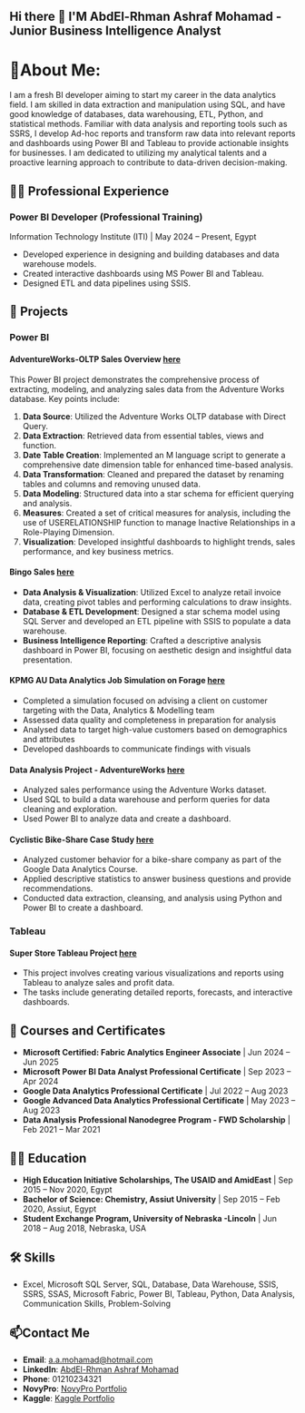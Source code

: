 ## Hi there 👋 I'M AbdEl-Rhman Ashraf Mohamad - Junior  Business Intelligence Analyst

<!--
**AbdEl-RhmanMohamad/AbdEl-RhmanMohamad** is a ✨ _special_ ✨ repository because its `README.md` (this file) appears on your GitHub profile.

Here are some ideas to get you started:

- 🔭 I’m currently working on ...
- 🌱 I’m currently learning ...
- 👯 I’m looking to collaborate on ...
- 🤔 I’m looking for help with ...
- 💬 Ask me about ...
- 📫 How to reach me: ...
- 😄 Pronouns: ...
- ⚡ Fun fact: ...
-->
# 

# 🔭About Me:
I am a fresh BI developer aiming to start my career in the data analytics field. I am skilled in data extraction and manipulation using SQL, and have good knowledge of databases, data warehousing, ETL, Python, and statistical methods. Familiar with data analysis and reporting tools such as SSRS, I develop Ad-hoc reports and transform raw data into relevant reports and dashboards using Power BI and Tableau to provide actionable insights for businesses. I am dedicated to utilizing my analytical talents and a proactive learning approach to contribute to data-driven decision-making.

## 👨‍💻 Professional Experience
### Power BI Developer (Professional Training)
Information Technology Institute (ITI) | May 2024 – Present, Egypt

- Developed experience in designing and building databases and data warehouse models.
- Created interactive dashboards using MS Power BI and Tableau.
- Designed ETL and data pipelines using SSIS.


## :mag_right: Projects

### **Power BI**

#### AdventureWorks-OLTP Sales Overview [here](https://github.com/AbdEl-RhmanMohamad/Adventure-Works-OLTP-Sales-Overview)

This Power BI project demonstrates the comprehensive process of extracting, modeling, and analyzing sales data from the Adventure Works database. Key points include:

1. **Data Source**: Utilized the Adventure Works OLTP database with Direct Query.
2. **Data Extraction**: Retrieved data from essential tables, views and function.
3. **Date Table Creation**: Implemented an M language script to generate a comprehensive date dimension table for enhanced time-based analysis.
4. **Data Transformation**: Cleaned and prepared the dataset by renaming tables and columns and removing unused data.
5. **Data Modeling**: Structured data into a star schema for efficient querying and analysis.
6. **Measures**: Created a set of critical measures for analysis, including the use of USERELATIONSHIP function to manage Inactive Relationships in a Role-Playing Dimension.
7. **Visualization**: Developed insightful dashboards to highlight trends, sales performance, and key business metrics.

#### Bingo Sales [here](https://github.com/AbdEl-RhmanMohamad/Bingo-Sales-Data-Analysis-Project)
- **Data Analysis & Visualization**: Utilized Excel to analyze retail invoice data, creating pivot tables and performing calculations to draw insights.
- **Database & ETL Development**: Designed a star schema model using SQL Server and developed an ETL pipeline with SSIS to populate a data warehouse.
- **Business Intelligence Reporting**: Crafted a descriptive analysis dashboard in Power BI, focusing on aesthetic design and insightful data presentation.

#### KPMG AU Data Analytics Job Simulation on Forage [here](https://github.com/AbdEl-RhmanMohamad/KPMG-AU-Data-Analytics)
- Completed a simulation focused on advising a client on customer targeting with the Data, Analytics & Modelling team
- Assessed data quality and completeness in preparation for analysis
- Analysed data to target high-value customers based on demographics and attributes
- Developed dashboards to communicate findings with visuals

#### Data Analysis Project - AdventureWorks [here](https://github.com/AbdEl-RhmanMohamad/Data-Analysis-Project-AdvantureWorks)
- Analyzed sales performance using the Adventure Works dataset.
- Used SQL to build a data warehouse and perform queries for data cleaning and exploration.
- Used Power BI to analyze data and create a dashboard.

#### Cyclistic Bike-Share Case Study [here](https://github.com/AbdEl-RhmanMohamad/Cyclistic-Bike-Share-Case-Study)
- Analyzed customer behavior for a bike-share company as part of the Google Data Analytics Course.
- Applied descriptive statistics to answer business questions and provide recommendations.
- Conducted data extraction, cleansing, and analysis using Python and Power BI to create a dashboard.

### **Tableau**

#### Super Store Tableau Project [here](https://github.com/AbdEl-RhmanMohamad/Sales-Analysis-Using-Tableau)
- This project involves creating various visualizations and reports using Tableau to analyze sales and profit data.
- The tasks include generating detailed reports, forecasts, and interactive dashboards.


## :scroll: Courses and Certificates
- **Microsoft Certified: Fabric Analytics Engineer Associate** | Jun 2024 – Jun 2025
- **Microsoft Power BI Data Analyst Professional Certificate** | Sep 2023 – Apr 2024
- **Google Data Analytics Professional Certificate** | Jul 2022 – Aug 2023
- **Google Advanced Data Analytics Professional Certificate** | May 2023 – Aug 2023
- **Data Analysis Professional Nanodegree Program - FWD Scholarship** | Feb 2021 – Mar 2021


## :man_student: Education
- **High Education Initiative Scholarships, The USAID and AmidEast** | Sep 2015 – Nov 2020, Egypt
- **Bachelor of Science: Chemistry, Assiut University** | Sep 2015 – Feb 2020, Assiut, Egypt
- **Student Exchange Program, University of Nebraska -Lincoln** | Jun 2018 – Aug 2018, Nebraska, USA


## :hammer_and_wrench: Skills
- Excel, Microsoft SQL Server, SQL, Database, Data Warehouse, SSIS, SSRS, SSAS, Microsoft Fabric, Power BI, Tableau, Python, Data Analysis, Communication Skills, Problem-Solving


## 📫Contact Me
- **Email**: [a.a.mohamad@hotmail.com](a.a.mohamad@hotmail.com)
- **LinkedIn**: [AbdEl-Rhman Ashraf Mohamad](https://www.linkedin.com/in/abdelrhmanmohamad/)
- **Phone**: 01210234321
- **NovyPro**: [NovyPro Portfolio](https://www.novypro.com/profile_projects/abdel-rhmanashraf)
- **Kaggle**: [Kaggle Portfolio](https://www.kaggle.com/abdelrhmanashrafm)
